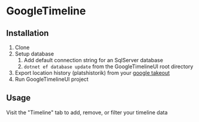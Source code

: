 # GoogleTimeline

## Installation
1. Clone
2. Setup database
   1. Add default connection string for an SqlServer database
   2. `dotnet ef database update` from the GoogleTimelineUI root directory
3. Export location history (platshistorik) from your [google takeout](https://takeout.google.com/settings/takeout?pli=1)
4. Run GoogleTimelineUI project

## Usage
Visit the "Timeline" tab to add, remove, or filter your timeline data
